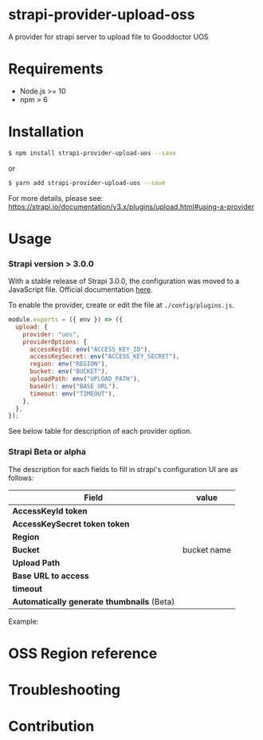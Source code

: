 # strapi-provider-upload-oss

A provider for strapi server to upload file to Gooddoctor UOS

# Requirements

- Node.js >= 10
- npm > 6

# Installation

```bash
$ npm install strapi-provider-upload-uos --save
```

or

```bash
$ yarn add strapi-provider-upload-uos --save
```

For more details, please see: https://strapi.io/documentation/v3.x/plugins/upload.html#using-a-provider

# Usage

### Strapi version > 3.0.0

With a stable release of Strapi 3.0.0, the configuration was moved to a JavaScript file. Official documentation [here](https://strapi.io/documentation/v3.x/plugins/upload.html#using-a-provider).

To enable the provider, create or edit the file at `./config/plugins.js`.

```javascript
module.exports = ({ env }) => ({
  upload: {
    provider: "uos",
    providerOptions: {
      accessKeyId: env("ACCESS_KEY_ID"),
      accessKeySecret: env("ACCESS_KEY_SECRET"),
      region: env("REGION"),
      bucket: env("BUCKET"),
      uploadPath: env("UPLOAD_PATH"),
      baseUrl: env("BASE_URL"),
      timeout: env("TIMEOUT"),
    },
  },
});
```

See below table for description of each provider option.

### Strapi Beta or alpha

The description for each fields to fill in strapi's configuration UI are as follows:

| Field                                        | value       |
| -------------------------------------------- | ----------- |
| **AccessKeyId token**                        |             |
| **AccessKeySecret token token**              |             |
| **Region**                                   |             |
| **Bucket**                                   | bucket name |
| **Upload Path**                              |             |
| **Base URL to access**                       |             |
| **timeout**                                  |             |
| **Automatically generate thumbnails** (Beta) |             |


Example:

# OSS Region reference

# Troubleshooting

<!-- Q: getting "The bucket you are attempting to access must be addressed using the specified endpoint. Please send all future requests to this endpoint."

A: Check if the OSS region is correct for the bucket you're using -->

# Contribution

<!-- This repo is maintained periodically, any contribution is highly welcomed -->
